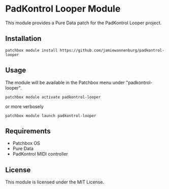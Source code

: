 # PadKontrol Looper Module

This module provides a Pure Data patch for the PadKontrol Looper project.

## Installation

    patchbox module install https://github.com/jamiewannenburg/padkontrol-looper
    

## Usage

The module will be available in the Patchbox menu under "padkontrol-looper".

    patchbox module activate padkontrol-looper

or more verbosely

   
    patchbox module launch padkontrol-looper

## Requirements

- Patchbox OS
- Pure Data
- PadKontrol MIDI controller

## License

This module is licensed under the MIT License. 